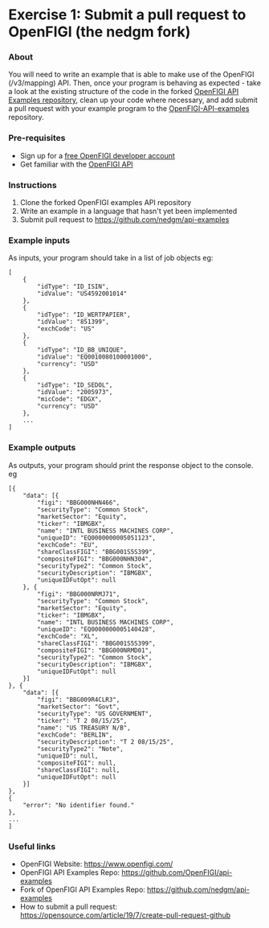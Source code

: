 # Exercise 1: Submit a pull request to OpenFIGI (the nedgm fork)

### About
You will need to write an example that is able to make use of the OpenFIGI (/v3/mapping) API. Then, once your program is behaving as expected - take a look at the existing structure of the code in the forked [OpenFIGI API Examples repository](https://github.com/nedgm/api-examples), clean up your code where necessary, and add submit a pull request with your example program to the [OpenFIGI-API-examples](https://github.com/nedgm/api-examples) repository.


### Pre-requisites
* Sign up for a [free OpenFIGI developer account](https://www.openfigi.com/user/signup)
* Get familiar with the [OpenFIGI API](https://www.openfigi.com/api)


### Instructions
1. Clone the forked OpenFIGI examples API repository
2. Write an example in a language that hasn't yet been implemented
3. Submit pull request to https://github.com/nedgm/api-examples


### Example inputs
As inputs, your program should take in a list of job objects eg:

```
[
    { 
        "idType": "ID_ISIN", 
        "idValue": "US4592001014" 
    },
    { 
        "idType": "ID_WERTPAPIER", 
        "idValue": "851399", 
        "exchCode": "US" 
    },
    { 
        "idType": "ID_BB_UNIQUE", 
        "idValue": "EQ0010080100001000", 
        "currency": "USD" 
    },
    { 
        "idType": "ID_SEDOL", 
        "idValue": "2005973", 
        "micCode": "EDGX", 
        "currency": "USD"
    },
    ...
]     
```
### Example outputs

As outputs, your program should print the response object to the console. eg

```
[{
    "data": [{
        "figi": "BBG000NHN466",
        "securityType": "Common Stock",
        "marketSector": "Equity",
        "ticker": "IBMGBX",
        "name": "INTL BUSINESS MACHINES CORP",
        "uniqueID": "EQ0000000005051123",
        "exchCode": "EU",
        "shareClassFIGI": "BBG001S5S399",
        "compositeFIGI": "BBG000NHN304",
        "securityType2": "Common Stock",
        "securityDescription": "IBMGBX",
        "uniqueIDFutOpt": null
    }, {
        "figi": "BBG000NRMJ71",
        "securityType": "Common Stock",
        "marketSector": "Equity",
        "ticker": "IBMGBX",
        "name": "INTL BUSINESS MACHINES CORP",
        "uniqueID": "EQ0000000005140428",
        "exchCode": "XL",
        "shareClassFIGI": "BBG001S5S399",
        "compositeFIGI": "BBG000NRMD01",
        "securityType2": "Common Stock",
        "securityDescription": "IBMGBX",
        "uniqueIDFutOpt": null
    }]
}, {
    "data": [{
        "figi": "BBG009R4CLR3",
        "marketSector": "Govt",
        "securityType": "US GOVERNMENT",
        "ticker": "T 2 08/15/25",
        "name": "US TREASURY N/B",
        "exchCode": "BERLIN",
        "securityDescription": "T 2 08/15/25",
        "securityType2": "Note",
        "uniqueID": null,
        "compositeFIGI": null,
        "shareClassFIGI": null,
        "uniqueIDFutOpt": null
    }]
},
{
    "error": "No identifier found."
},
...
]      
```


### Useful links
* OpenFIGI Website: https://www.openfigi.com/
* OpenFIGI API Examples Repo: https://github.com/OpenFIGI/api-examples
* Fork of OpenFIGI API Examples Repo: https://github.com/nedgm/api-examples
* How to submit a pull request: https://opensource.com/article/19/7/create-pull-request-github
